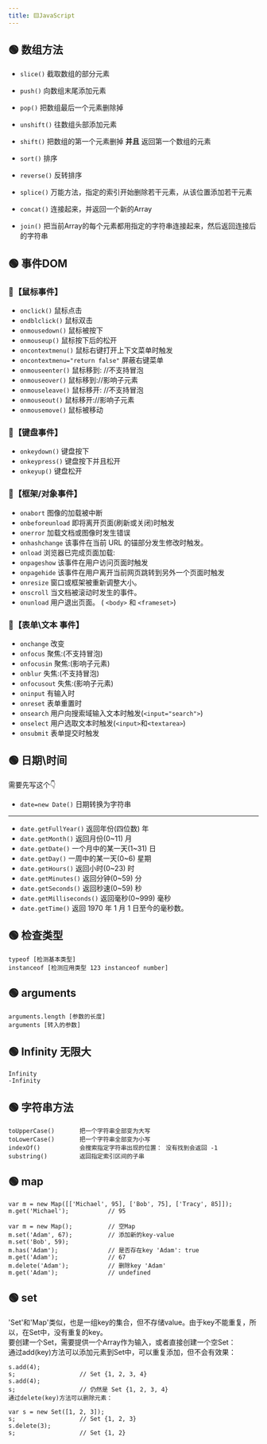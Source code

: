 ```yaml
---
title: 🟨JavaScript
---
```


## 🟢 数组方法

- `slice()`           截取数组的部分元素

- `push()`            向数组末尾添加元素
- `pop()`             把数组最后一个元素删除掉

- `unshift()`         往数组头部添加元素
- `shift()`           把数组的第一个元素删掉 **并且** 返回第一个数组的元素

- `sort()`            排序
- `reverse()`         反转排序
- `splice()`          万能方法，指定的索引开始删除若干元素，从该位置添加若干元素

- `concat()`          连接起来，并返回一个新的Array

- `join()`            把当前Array的每个元素都用指定的字符串连接起来，然后返回连接后的字符串


## 🟢 事件DOM
### 🔵【鼠标事件】
- `onclick()` 	鼠标点击
- `ondblclick()`	鼠标双击
- `onmousedown()`	鼠标被按下
- `onmouseup()`	鼠标按下后的松开
- `oncontextmenu()` 	鼠标右键打开上下文菜单时触发
- `oncontextmenu="return false"`	屏蔽右键菜单
- `onmouseenter()` 	鼠标移到: //不支持冒泡
- `onmouseover()` 	鼠标移到://影响子元素
- `onmouseleave()` 	鼠标移开: //不支持冒泡
- `onmouseout()` 	鼠标移开://影响子元素
- `onmousemove()` 	鼠标被移动

### 🔵【键盘事件】
- `onkeydown()` 	键盘按下
- `onkeypress()`	键盘按下并且松开
- `onkeyup()` 	    键盘松开

### 🔵【框架/对象事件】

- `onabort` 	图像的加载被中断
- `onbeforeunload` 	即将离开页面(刷新或关闭)时触发
- `onerror` 	加载文档或图像时发生错误
- `onhashchange` 	该事件在当前 URL 的锚部分发生修改时触发。
- `onload` 	浏览器已完成页面加载:
- `onpageshow` 	该事件在用户访问页面时触发
- `onpagehide` 	该事件在用户离开当前网页跳转到另外一个页面时触发
- `onresize` 	窗口或框架被重新调整大小。
- `onscroll` 	当文档被滚动时发生的事件。
- `onunload` 	用户退出页面。 ( `<body>` 和 `<frameset>`)

### 🔵【表单\文本 事件】

- `onchange` 	改变
- `onfocus` 	聚焦:(不支持冒泡)
- `onfocusin` 	聚焦:(影响子元素)
- `onblur`	失焦:(不支持冒泡)
- `onfocusout` 	失焦:(影响子元素)
- `oninput` 	有输入时
- `onreset` 	表单重置时
- `onsearch` 	用户向搜索域输入文本时触发(`<input="search">`)
- `onselect` 	用户选取文本时触发(`<input>`和`<textarea>`)
- `onsubmit`	表单提交时触发

## 🟢 日期\时间
需要先写这个👇
- `date=new Date()`	日期转换为字符串 
---
- `date.getFullYear()`	返回年份(四位数) 年
- `date.getMonth()`	返回月份(0~11) 月
- `date.getDate()`	一个月中的某一天(1~31) 日
- `date.getDay()`	一周中的某一天(0~6) 星期
- `date.getHours()`	返回小时(0~23) 时
- `date.getMinutes()`	返回分钟(0~59) 分
- `date.getSeconds()`	返回秒速(0~59) 秒
- `date.getMilliseconds()`	返回毫秒(0~999) 毫秒
- `date.getTime()`	返回 1970 年 1 月 1 日至今的毫秒数。

## 🟢 检查类型

    typeof [检测基本类型]
    instanceof [检测应用类型 123 instanceof number]

## 🟢 arguments

    arguments.length [参数的长度]
    arguments [转入的参数]
## 🟢 Infinity 无限大

    Infinity
    -Infinity

## 🟢 字符串方法

    toUpperCase()       把一个字符串全部变为大写
    toLowerCase()       把一个字符串全部变为小写
    indexOf()           会搜索指定字符串出现的位置： 没有找到会返回 -1 
    substring()         返回指定索引区间的子串



## 🟢 map

    var m = new Map([['Michael', 95], ['Bob', 75], ['Tracy', 85]]);
    m.get('Michael');           // 95

    var m = new Map();          // 空Map
    m.set('Adam', 67);          // 添加新的key-value
    m.set('Bob', 59);
    m.has('Adam');              // 是否存在key 'Adam': true
    m.get('Adam');              // 67
    m.delete('Adam');           // 删除key 'Adam'
    m.get('Adam');              // undefined

## 🟢 set

'Set'和'Map'类似，也是一组key的集合，但不存储value。由于key不能重复，所以，在Set中，没有重复的key。  
要创建一个Set，需要提供一个Array作为输入，或者直接创建一个空Set：  
通过add(key)方法可以添加元素到Set中，可以重复添加，但不会有效果：

    s.add(4);
    s;                  // Set {1, 2, 3, 4}
    s.add(4);
    s;                  // 仍然是 Set {1, 2, 3, 4}
    通过delete(key)方法可以删除元素：

    var s = new Set([1, 2, 3]);
    s;                  // Set {1, 2, 3}
    s.delete(3);
    s;                  // Set {1, 2}





    